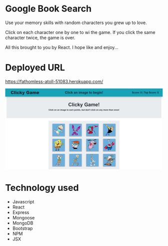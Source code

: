# Google Book Search

Use your memory skills with random characters you grew up to love.

Click on each character one by one to wi the game. If you click the same character twice, the game is over.

All this brought to you by React. I hope like and enjoy...

# Deployed URL
https://fathomless-atoll-51083.herokuapp.com/

![Clicky-Game](https://github.com/leronj23/Clicky-React/blob/master/screenshot/clicky-screenshot.jpg)

# Technology used
* Javascript
* React
* Express
* Mongoose
* MongoDB
* Bootstrap
* NPM
* JSX
